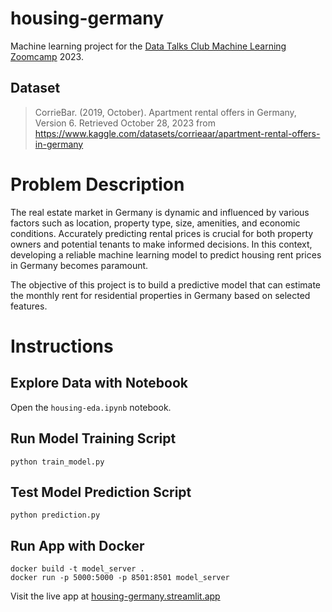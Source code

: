 # housing-germany
Machine learning project for the [Data Talks Club Machine Learning Zoomcamp](https://github.com/DataTalksClub/machine-learning-zoomcamp) 2023.

## Dataset
> CorrieBar. (2019, October). Apartment rental offers in Germany, Version 6. Retrieved October 28, 2023 from https://www.kaggle.com/datasets/corrieaar/apartment-rental-offers-in-germany

# Problem Description
The real estate market in Germany is dynamic and influenced by various factors such as location, property type, size, amenities, and economic conditions. Accurately predicting rental prices is crucial for both property owners and potential tenants to make informed decisions. In this context, developing a reliable machine learning model to predict housing rent prices in Germany becomes paramount.

The objective of this project is to build a predictive model that can estimate the monthly rent for residential properties in Germany based on selected features.
# Instructions

## Explore Data with Notebook

Open the `housing-eda.ipynb` notebook.

## Run Model Training Script

```
python train_model.py
```

## Test Model Prediction Script

```
python prediction.py
```

## Run App with Docker

```
docker build -t model_server .
docker run -p 5000:5000 -p 8501:8501 model_server
```

Visit the live app at [housing-germany.streamlit.app](https://www.streamlit.io)
